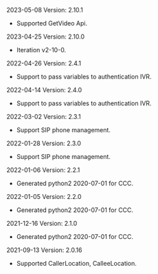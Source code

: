 2023-05-08 Version: 2.10.1
- Supported GetVideo Api.

2023-04-25 Version: 2.10.0
- Iteration v2-10-0.

2022-04-26 Version: 2.4.1
- Support to pass variables to authentication IVR.

2022-04-14 Version: 2.4.0
- Support to pass variables to authentication IVR.

2022-03-02 Version: 2.3.1
- Support SIP phone management.

2022-01-28 Version: 2.3.0
- Support SIP phone management.

2022-01-06 Version: 2.2.1
- Generated python2 2020-07-01 for CCC.

2022-01-05 Version: 2.2.0
- Generated python2 2020-07-01 for CCC.

2021-12-16 Version: 2.1.0
- Generated python2 2020-07-01 for CCC.

2021-09-13 Version: 2.0.16
- Supported CallerLocation, CalleeLocation.

